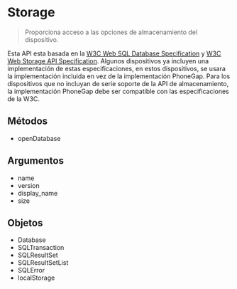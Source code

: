 Storage
==========

> Proporciona acceso a las opciones de almacenamiento del dispositivo.  

Esta API esta basada en la [W3C Web SQL Database Specification](http://dev.w3.org/html5/webdatabase/) y [W3C Web Storage API Specification](http://dev.w3.org/html5/webstorage/). Algunos dispositivos ya incluyen una implementación de estas especificaciones, en estos dispositivos, se usara la implementación incluida en vez de la implementación PhoneGap. Para los dispositivos que no incluyan de serie soporte de la API de almacenamiento, la implementación PhoneGap debe ser compatible con las especificaciones de la W3C.

Métodos
-------

- openDatabase

Argumentos
----------

- name
- version
- display_name
- size

Objetos
--------

- Database
- SQLTransaction
- SQLResultSet
- SQLResultSetList
- SQLError
- localStorage
